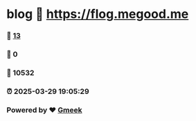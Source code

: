 # blog :link: https://flog.megood.me 
### :page_facing_up: [13](https://flog.megood.me/tag.html) 
### :speech_balloon: 0 
### :hibiscus: 10532 
### :alarm_clock: 2025-03-29 19:05:29 
### Powered by :heart: [Gmeek](https://github.com/Meekdai/Gmeek)
